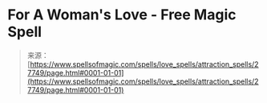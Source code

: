 <!--yml
category: 未分类
date: 2024-06-12 19:17:05
-->

# For A Woman's Love - Free Magic Spell

> 来源：[https://www.spellsofmagic.com/spells/love_spells/attraction_spells/27749/page.html#0001-01-01](https://www.spellsofmagic.com/spells/love_spells/attraction_spells/27749/page.html#0001-01-01)